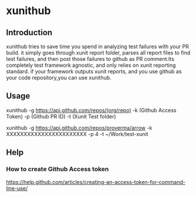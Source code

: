 # xunithub

## Introduction

xunithub tries to save time you spend in analyzing test failures with your PR build. it simply goes through xunit report folder,
parses all report files to find test failures, and then post those failures to github as PR comment.Its completely test framework
agnostic, and only relies on xunit reporting standard. if your framework outputs xunit reports, and you use github as your code
repository,you can use xunithub.

## Usage

xunithub -g https://api.github.com/repos/(org/repo) -k (Github Access Token) -p (Github PR ID) -t (Xunit Test folder)

xunithub -g https://api.github.com/repos/proverma/arrow -k XXXXXXXXXXXXXXXXXXXXXXX -p 4 -t ~/Work/test-xunit


## Help

### How to create Github Access token

https://help.github.com/articles/creating-an-access-token-for-command-line-use/
